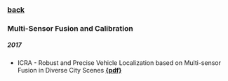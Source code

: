 ### [back](README.md)

### Multi-Sensor Fusion and Calibration
##### 2017
- ICRA - Robust and Precise Vehicle Localization based on Multi-sensor Fusion in Diverse City Scenes [**{pdf}**](https://arxiv.org/pdf/1711.05805.pdf)
